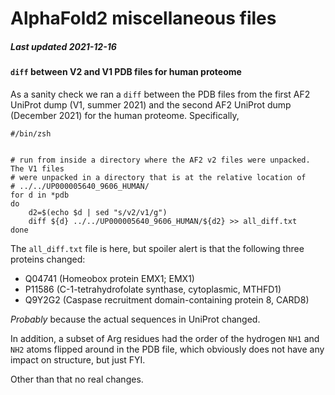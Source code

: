 # AlphaFold2 miscellaneous files
##### Last updated 2021-12-16


#### `diff` between V2 and V1 PDB files for human proteome
As a sanity check we ran a `diff` between the PDB files from the first AF2 UniProt dump (V1, summer 2021) and the second AF2 UniProt dump (December 2021) for the human proteome. Specifically, 


	#/bin/zsh
	
	
	# run from inside a directory where the AF2 v2 files were unpacked. The V1 files
	# were unpacked in a directory that is at the relative location of 
	# ../../UP000005640_9606_HUMAN/
	for d in *pdb 
	do
		d2=$(echo $d | sed "s/v2/v1/g")
		diff ${d} ../../UP000005640_9606_HUMAN/${d2} >> all_diff.txt
	done

The `all_diff.txt` file is here, but spoiler alert is that the following three proteins changed:

* Q04741 (Homeobox protein EMX1; EMX1)
* P11586 (C-1-tetrahydrofolate synthase, cytoplasmic, MTHFD1)
* Q9Y2G2 (Caspase recruitment domain-containing protein 8, CARD8)

*Probably* because the actual sequences in UniProt changed.

In addition, a  subset of Arg residues had the order of the hydrogen `NH1` and `NH2` atoms flipped around in the PDB file, which obviously does not have any impact on structure, but just FYI.

Other than that no real changes.